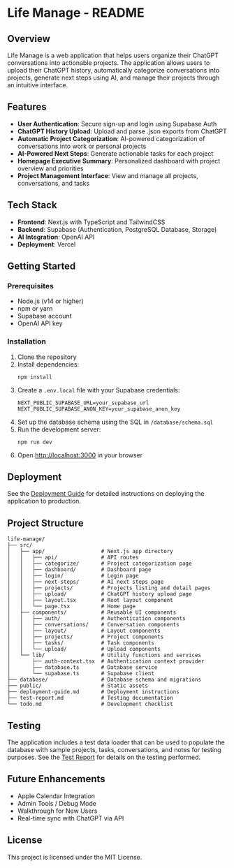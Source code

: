 # Life Manage - README

## Overview

Life Manage is a web application that helps users organize their ChatGPT conversations into actionable projects. The application allows users to upload their ChatGPT history, automatically categorize conversations into projects, generate next steps using AI, and manage their projects through an intuitive interface.

## Features

- **User Authentication**: Secure sign-up and login using Supabase Auth
- **ChatGPT History Upload**: Upload and parse .json exports from ChatGPT
- **Automatic Project Categorization**: AI-powered categorization of conversations into work or personal projects
- **AI-Powered Next Steps**: Generate actionable tasks for each project
- **Homepage Executive Summary**: Personalized dashboard with project overview and priorities
- **Project Management Interface**: View and manage all projects, conversations, and tasks

## Tech Stack

- **Frontend**: Next.js with TypeScript and TailwindCSS
- **Backend**: Supabase (Authentication, PostgreSQL Database, Storage)
- **AI Integration**: OpenAI API
- **Deployment**: Vercel

## Getting Started

### Prerequisites

- Node.js (v14 or higher)
- npm or yarn
- Supabase account
- OpenAI API key

### Installation

1. Clone the repository
2. Install dependencies:
   ```
   npm install
   ```
3. Create a `.env.local` file with your Supabase credentials:
   ```
   NEXT_PUBLIC_SUPABASE_URL=your_supabase_url
   NEXT_PUBLIC_SUPABASE_ANON_KEY=your_supabase_anon_key
   ```
4. Set up the database schema using the SQL in `/database/schema.sql`
5. Run the development server:
   ```
   npm run dev
   ```
6. Open [http://localhost:3000](http://localhost:3000) in your browser

## Deployment

See the [Deployment Guide](./deployment-guide.md) for detailed instructions on deploying the application to production.

## Project Structure

```
life-manage/
├── src/
│   ├── app/                  # Next.js app directory
│   │   ├── api/              # API routes
│   │   ├── categorize/       # Project categorization page
│   │   ├── dashboard/        # Dashboard page
│   │   ├── login/            # Login page
│   │   ├── next-steps/       # AI next steps page
│   │   ├── projects/         # Projects listing and detail pages
│   │   ├── upload/           # ChatGPT history upload page
│   │   ├── layout.tsx        # Root layout component
│   │   └── page.tsx          # Home page
│   ├── components/           # Reusable UI components
│   │   ├── auth/             # Authentication components
│   │   ├── conversations/    # Conversation components
│   │   ├── layout/           # Layout components
│   │   ├── projects/         # Project components
│   │   ├── tasks/            # Task components
│   │   └── upload/           # Upload components
│   └── lib/                  # Utility functions and services
│       ├── auth-context.tsx  # Authentication context provider
│       ├── database.ts       # Database service
│       └── supabase.ts       # Supabase client
├── database/                 # Database schema and migrations
├── public/                   # Static assets
├── deployment-guide.md       # Deployment instructions
├── test-report.md            # Testing documentation
└── todo.md                   # Development checklist
```

## Testing

The application includes a test data loader that can be used to populate the database with sample projects, tasks, conversations, and notes for testing purposes. See the [Test Report](./test-report.md) for details on the testing performed.

## Future Enhancements

- Apple Calendar Integration
- Admin Tools / Debug Mode
- Walkthrough for New Users
- Real-time sync with ChatGPT via API

## License

This project is licensed under the MIT License.
